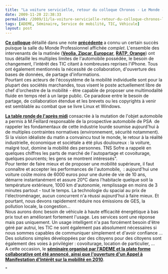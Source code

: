 ```yaml
---
title: "La voiture servicielle, retour du colloque Chronos - Le Monde - TNS"
date: 2009-11-20 22:38:33
permalink: /2009/11/la-voiture-servicielle-retour-du-colloque-chronos-le-monde-tns.html
tags: [ADEME, Séminaire, Service de mobilité, TIC, Véhicule]
layout: post
---
```


<p><strong><a href="http://chronosconference.org/">Ce colloque</a> </strong>détaillé dans une note <strong><a href="http://www.typepad.com/site/blogs/6a0120a66d2ad4970b0128756e7ed4970c/post/6a0120a66d2ad4970b012875b2efcb970c/edit">précédente</a> </strong>a connu un certain succès puisque la salle du Monde Professionnel affichée <em>complet</em>. L'ensemble des intervenants de la matinée (<strong><a href="http://www.groupechronos.org/blog/temps-reel-quels-services-quels-reseaux-pour-un-marche-unique-des-deplacements">Veolia, Zipcar, Europcar</a></strong>, <strong><a href="http://www.groupechronos.org/blog/temps-reel-comment-integrer-la-voiture-servicielle-dans-le-systeme-global-de-mobilite">RATP, Orange</a></strong>) ont tous détaillé les multiples limites de l'automobile possédée, le besoin de changement, l'intérêt des TIC citant à nombreuses reprises l'iPhone. Tous ont également mentionnés la nécessité de collaboration, d'ouverture des bases de données, de partage d'informations.<br />Pourtant ces acteurs de l'écosystème de la mobilité individuelle sont pour la plupart des sociétés marchandes, tous visent le poste actuellement libre de chef d'orchestre de la mobilité - être capable de proposer une multimodalité fluide en temps réel à un large public. Ce paradoxe entre le besoin de partage, de collaboration étendue et les brevets ou les copyrights à venir est semblable au combat que se livre Linux et Windows. <br /></p>   <!--more-->  <p><strong><a href="http://www.groupechronos.org/index.php/fre/blog/temps-reel-comment-passer-de-la-voiture-a-vivre-a-la-voiture-vivable">La table ronde de l'après midi</a> </strong>consacrée à la mutation de l'objet automobile a permis à M.Feillard responsable de la prospective automobile de PSA  de rappeler les fondamentaux de cette industrie lourde soumise aujourd'hui à de multiples contraintes normatives (environnement, sécurité notamment). Si la vision idéaliste du matin a convaincu tout le monde, le retour à la réalité industrielle, économique et sociétale a été plus douloureux : la voiture, malgré tout, domine la mobilité des personnes. TNS Sofre a rappelé en quelques chiffres les parts de marché de l'autopartage et covoiturage, quelques pourcents; les gens se montrent intéressés". <br />Pour tenter de faire mieux et de proposer une mobilité supérieure, il faut connaître et accepter les performances de l'automobile,  : aujourd'hui une voiture coûte moins de 6000 euros pour une durée de vie de 10 ans, démarre instantanément et assure 20°C dans l'habitacle quelque soit la température extérieure, 1000 km d'autonomie, remplissage en moins de 3 minutes partout - tout le temps. La technologie du spacial au prix de l'électroménager, aucun concurrent n'a réussi aujourd'hui à faire mieux. Et pourtant, nous devons rapidement réduire nos émissions de GES, la pollution locale, la congestion...<br />Nous aurons donc besoin de véhicule à haute efficacité énergétique à bas prix tout en améliorant fortement l'usage. Les services sont une réponse mais pas uniquement. Un usage intelligent n'a pas forcément besoin d'être géré par autrui, les TIC ne sont également pas absolument nécessaires si nous sommes capables de communiquer simplement et d'avoir confiance ... Des solutions simples développées par des citoyens pour des citoyens sont également des voies à privilégier : covoiturage, location de particulier, ...<br />A cette occasion, le <strong><a href="http://www.innovationlejournal.fr/spip.php?page=article_videoj&id_article=4896">séminaire organisé par l'ADEME et la plate forme collaborative ont été annoncé, ainsi que l'ouverture d'un Appel à Manifestation d'Intérêt sur la mobilité en 2010</a></strong>.</p>"
